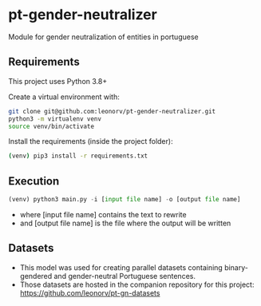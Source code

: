 # pt-gender-neutralizer
Module for gender neutralization of entities in portuguese

## Requirements

This project uses Python 3.8+

Create a virtual environment with:

```bash
git clone git@github.com:leonorv/pt-gender-neutralizer.git
python3 -m virtualenv venv
source venv/bin/activate
```

Install the requirements (inside the project folder):
```bash
(venv) pip3 install -r requirements.txt
```

## Execution
```python
(venv) python3 main.py -i [input file name] -o [output file name]
```
- where [input file name] contains the text to rewrite
- and [output file name] is the file where the output will be written

## Datasets
- This model was used for creating parallel datasets containing binary-gendered and gender-neutral Portuguese sentences.
- Those datasets are hosted in the companion repository for this project: https://github.com/leonorv/pt-gn-datasets

